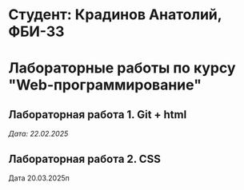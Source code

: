# Студент: Крадинов Анатолий, ФБИ-33

# Лабораторные работы по курсу "Web-программирование"

## Лабораторная работа 1. Git + html 

*Дата: 22.02.2025*

## Лабораторная работа 2. CSS

Дата 20.03.2025п